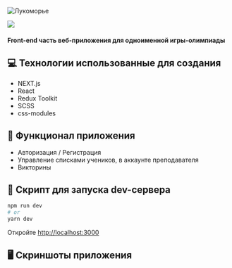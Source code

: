 ![Лукоморье](https://user-images.githubusercontent.com/79412122/210277845-2fe1ea04-c1a9-4c67-b8d6-4ac3c6658956.png)

<img src="https://user-images.githubusercontent.com/79412122/210277845-2fe1ea04-c1a9-4c67-b8d6-4ac3c6658956.png" align="center"><img>

#### Front-end часть веб-приложения для одноименной игры-олимпиады

## 💻 Технологии использованные для создания

* NEXT.js
* React
* Redux Toolkit
* SCSS
* css-modules

## 🚀 Функционал приложения

* Авторизация / Регистрация
* Управление списками учеников, в аккаунте преподавателя
* Викторины

## 🤖 Скрипт для запуска dev-сервера

```bash
npm run dev
# or
yarn dev
```

Откройте [http://localhost:3000](http://localhost:3000)

## 🖥️ Скриншоты приложения
